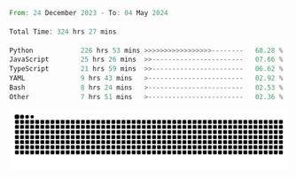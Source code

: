 <!--START_SECTION:waka-->

```rust
From: 24 December 2023 - To: 04 May 2024

Total Time: 324 hrs 27 mins

Python            226 hrs 53 mins >>>>>>>>>>>>>>>>>--------   68.28 %
JavaScript        25 hrs 26 mins  >>-----------------------   07.66 %
TypeScript        21 hrs 59 mins  >>-----------------------   06.62 %
YAML              9 hrs 43 mins   >------------------------   02.92 %
Bash              8 hrs 24 mins   >------------------------   02.53 %
Other             7 hrs 51 mins   >------------------------   02.36 %
```

<!--END_SECTION:waka-->


<picture>
  <source media="(prefers-color-scheme: dark)" srcset="https://raw.githubusercontent.com/jeerawut97/jeerawut97/output/github-contribution-grid-snake.svg">
  <img alt="github contribution grid snake animation" src="https://raw.githubusercontent.com/jeerawut97/jeerawut97/output/github-contribution-grid-snake.svg">
</picture>
